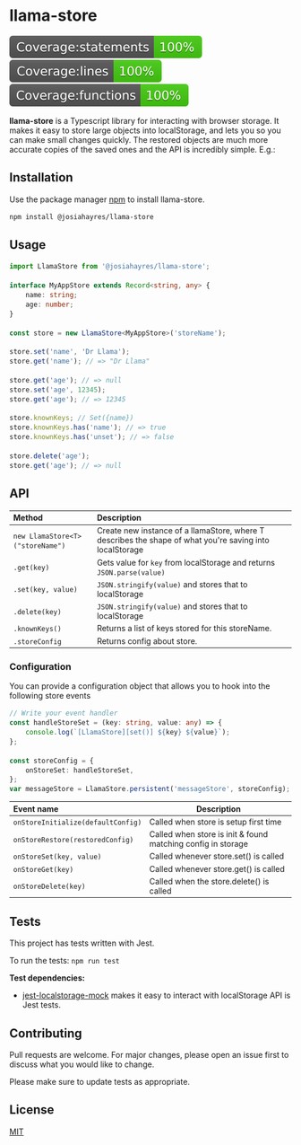 # llama-store

![Statements](./coverage/badge-statements.svg)
![Statements](./coverage/badge-lines.svg)
![Statements](./coverage/badge-functions.svg)

**llama-store** is a Typescript library for interacting with browser storage.
It makes it easy to store large objects into localStorage, and lets you so you can make small changes quickly. The restored objects are much more accurate copies of the saved ones and the API is incredibly simple. E.g.:

## Installation

Use the package manager [npm](https://www.npmjs.com) to install llama-store.

```bash
npm install @josiahayres/llama-store
```

## Usage

```typescript
import LlamaStore from '@josiahayres/llama-store';

interface MyAppStore extends Record<string, any> {
    name: string;
    age: number;
}

const store = new LlamaStore<MyAppStore>('storeName');

store.set('name', 'Dr Llama');
store.get('name'); // => "Dr Llama"

store.get('age'); // => null
store.set('age', 12345);
store.get('age'); // => 12345

store.knownKeys; // Set({name})
store.knownKeys.has('name'); // => true
store.knownKeys.has('unset'); // => false

store.delete('age');
store.get('age'); // => null
```

## API

| Method                           | Description                                                                                              |
| :------------------------------- | :------------------------------------------------------------------------------------------------------- |
| `new LlamaStore<T>("storeName")` | Create new instance of a llamaStore, where T describes the shape of what you're saving into localStorage |
| `.get(key)`                      | Gets value for `key` from localStorage and returns `JSON.parse(value)`                                   |
| `.set(key, value)`               | `JSON.stringify(value)` and stores that to localStorage                                                  |
| `.delete(key)`                   | `JSON.stringify(value)` and stores that to localStorage                                                  |
| `.knownKeys()`                   | Returns a list of keys stored for this storeName.                                                        |
| `.storeConfig `                  | Returns config about store.                                                                              |

### Configuration

You can provide a configuration object that allows you to hook into the following store events

```typescript
// Write your event handler
const handleStoreSet = (key: string, value: any) => {
    console.log(`[LlamaStore][set()] ${key} ${value}`);
};

const storeConfig = {
    onStoreSet: handleStoreSet,
};
var messageStore = LlamaStore.persistent('messageStore', storeConfig);
```

| Event name                         | Description                                                  |
| :--------------------------------- | ------------------------------------------------------------ |
| `onStoreInitialize(defaultConfig)` | Called when store is setup first time                        |
| `onStoreRestore(restoredConfig)`   | Called when store is init & found matching config in storage |
| `onStoreSet(key, value)`           | Called whenever store.set() is called                        |
| `onStoreGet(key)`                  | Called whenever store.get() is called                        |
| `onStoreDelete(key)`               | Called when the store.delete() is called                     |

## Tests

This project has tests written with Jest.

To run the tests: `npm run test`

**Test dependencies:**

-   [jest-localstorage-mock](https://www.npmjs.com/package/jest-localstorage-mock) makes it easy to interact with localStorage API is Jest tests.

## Contributing

Pull requests are welcome. For major changes, please open an issue first to discuss what you would like to change.

Please make sure to update tests as appropriate.

## License

[MIT](https://choosealicense.com/licenses/mit/)
